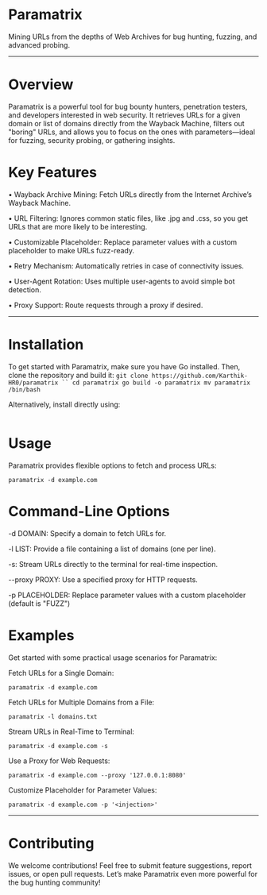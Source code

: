 # Paramatrix

Mining URLs from the depths of Web Archives for bug hunting, fuzzing, and advanced probing.


---

# Overview

Paramatrix is a powerful tool for bug bounty hunters, penetration testers, and developers interested in web security. It retrieves URLs for a given domain or list of domains directly from the Wayback Machine, filters out "boring" URLs, and allows you to focus on the ones with parameters—ideal for fuzzing, security probing, or gathering insights.

# Key Features

• Wayback Archive Mining: Fetch URLs directly from the Internet Archive’s Wayback Machine.

• URL Filtering: Ignores common static files, like .jpg and .css, so you get URLs that are more likely to be interesting.

• Customizable Placeholder: Replace parameter values with a custom placeholder to make URLs fuzz-ready.

• Retry Mechanism: Automatically retries in case of connectivity issues.

• User-Agent Rotation: Uses multiple user-agents to avoid simple bot detection.

• Proxy Support: Route requests through a proxy if desired.



---

# Installation

To get started with Paramatrix, make sure you have Go installed. Then, clone the repository and build it:
```git clone https://github.com/Karthik-HR0/paramatrix ``
cd paramatrix
go build -o paramatrix
mv paramatrix /bin/bash```


Alternatively, install directly using:

``` go install github.com/Karthik-HR0/paramatrix@latest
```

# Usage

Paramatrix provides flexible options to fetch and process URLs:

``` paramatrix -d example.com ```

# Command-Line Options

-d DOMAIN: Specify a domain to fetch URLs for.

-l LIST: Provide a file containing a list of domains (one per line).

-s: Stream URLs directly to the terminal for real-time inspection.

--proxy PROXY: Use a specified proxy for HTTP requests.

-p PLACEHOLDER: Replace parameter values with a custom placeholder (default is "FUZZ") 



# Examples

Get started with some practical usage scenarios for Paramatrix:

Fetch URLs for a Single Domain:

``` paramatrix -d example.com ```

Fetch URLs for Multiple Domains from a File:

``` paramatrix -l domains.txt ```

Stream URLs in Real-Time to Terminal:

``` paramatrix -d example.com -s ```

Use a Proxy for Web Requests:

``` paramatrix -d example.com --proxy '127.0.0.1:8080' ```

Customize Placeholder for Parameter Values:

``` paramatrix -d example.com -p '<injection>' ```



---

# Contributing

We welcome contributions! Feel free to submit feature suggestions, report issues, or open pull requests. Let’s make Paramatrix even more powerful for the bug hunting community!
